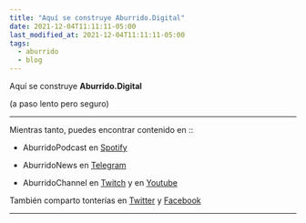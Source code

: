 ```yaml
---
title: "Aquí se construye Aburrido.Digital"
date: 2021-12-04T11:11:11-05:00
last_modified_at: 2021-12-04T11:11:11-05:00
tags: 
  - aburrido
  - blog
---
```


Aquí se construye **Aburrido.Digital**

(a paso lento pero seguro)

-----

Mientras tanto, puedes encontrar contenido en ::

- AburridoPodcast en [Spotify](https://open.spotify.com/show/4xdv0YQSe6WTdvtHoOAsdR "El espacio para hablar de todo y de nada.")

- AburridoNews en [Telegram](https://t.me/AburridoNews "Canal para noticias (y SPAM) de temática variable (y SPAM) complementario al proyecto")

- AburridoChannel en [Twitch](https://www.twitch.tv/AburridoChan/ "Comúnmente haciendo el ridículo en algún videojuego.") y en [Youtube](https://www.youtube.com/channel/UCTf7S_bB7Vqd3hx1nFP46Tg "A veces comparto algún tutorial sobre algo.")

También comparto tonterías en [Twitter](https://twitter.com/AburridoChan "Tonterías en máximo 140 caracteres.") y [Facebook](https://www.facebook.com/AburridoChan/ "Tonterías sin límite de caracteres, pero lo normal es que sean memes robados.")

-----